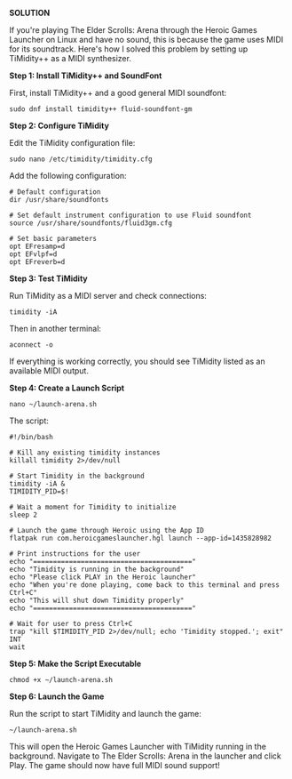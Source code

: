 **SOLUTION**

If you're playing The Elder Scrolls: Arena through the Heroic Games Launcher on Linux and have no sound, this is because the game uses MIDI for its soundtrack. Here's how I solved this problem by setting up TiMidity++ as a MIDI synthesizer.

**Step 1: Install TiMidity++ and SoundFont**

First, install TiMidity++ and a good general MIDI soundfont:

```sudo dnf install timidity++ fluid-soundfont-gm```

**Step 2: Configure TiMidity**

Edit the TiMidity configuration file:

`sudo nano /etc/timidity/timidity.cfg`

Add the following configuration:

```
# Default configuration
dir /usr/share/soundfonts

# Set default instrument configuration to use Fluid soundfont
source /usr/share/soundfonts/fluid3gm.cfg

# Set basic parameters
opt EFresamp=d
opt EFvlpf=d
opt EFreverb=d
```

**Step 3: Test TiMidity**

Run TiMidity as a MIDI server and check connections:

`timidity -iA`

Then in another terminal:

`aconnect -o`

If everything is working correctly, you should see TiMidity listed as an available MIDI output.

**Step 4: Create a Launch Script**

`nano ~/launch-arena.sh`

The script:

```
#!/bin/bash

# Kill any existing timidity instances
killall timidity 2>/dev/null

# Start Timidity in the background
timidity -iA &
TIMIDITY_PID=$!

# Wait a moment for Timidity to initialize
sleep 2

# Launch the game through Heroic using the App ID
flatpak run com.heroicgameslauncher.hgl launch --app-id=1435828982

# Print instructions for the user
echo "========================================"
echo "Timidity is running in the background"
echo "Please click PLAY in the Heroic launcher"
echo "When you're done playing, come back to this terminal and press Ctrl+C"
echo "This will shut down Timidity properly"
echo "========================================"

# Wait for user to press Ctrl+C
trap "kill $TIMIDITY_PID 2>/dev/null; echo 'Timidity stopped.'; exit" INT
wait

```
**Step 5: Make the Script Executable**

`chmod +x ~/launch-arena.sh`

**Step 6: Launch the Game**

Run the script to start TiMidity and launch the game:

`~/launch-arena.sh`

This will open the Heroic Games Launcher with TiMidity running in the background. Navigate to The Elder Scrolls: Arena in the launcher and click Play. The game should now have full MIDI sound support!
